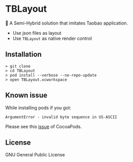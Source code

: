 # TBLayout

:tada: A Semi-Hybrid solution that imitates Taobao application.

* Use json files as layout
* Use `TBLayout` as native render control

## Installation

    > git clone 
    > cd TBLayout
    > pod install --verbose --no-repo-update
    > open TBLayout.xcworkspace
    
## Known issue

While installing pods if you got:

```
ArgumentError - invalid byte sequence in US-ASCII
```

Please see this [issue](https://github.com/CocoaPods/CocoaPods/issues/2646) of CocoaPods.

## License

GNU General Public License
